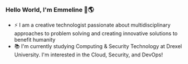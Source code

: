 ### Hello World, I'm Emmeline 👋🌎

- ⚡ I am a creative technologist passionate about multidisciplinary approaches to problem solving and creating innovative solutions to benefit humanity
- 📚 I'm currently studying Computing & Security Technology at Drexel University. I'm interested in the Cloud, Security, and DevOps!



